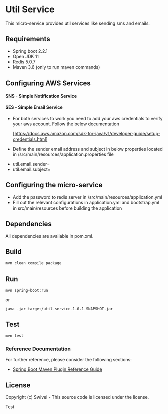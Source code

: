 # Util Service
This micro-service provides util services like sending sms and emails. 

## Requirements
* Spring boot 2.2.1
* Open JDK 11
* Redis 5.0.7
* Maven 3.6 (only to run maven commands)


## Configuring AWS Services 
#### SNS - Simple Notification Service 
#### SES - Simple Email Service

- For both services to work you need to add your aws credentials to verify your aws account. Follow the below documentation

  [https://docs.aws.amazon.com/sdk-for-java/v1/developer-guide/setup-credentials.html]

- Define the sender email address and subject in below properties located in <otp-service>/src/main/resources/application.properties file

* util.email.sender=
* util.email.subject=

## Configuring the micro-service

* Add the password to redis server in <otp-service>/src/main/resources/application.yml
* Fill out the relevant configurations in application.yml and bootstrap.yml in src/main/resources
  before building the application

## Dependencies

All dependencies are available in pom.xml.

## Build
```
mvn clean compile package
```

## Run

```
mvn spring-boot:run
```
or 
```
java -jar target/util-service-1.0.1-SNAPSHOT.jar
```

## Test
```
mvn test
```

### Reference Documentation
For further reference, please consider the following sections:

* [Spring Boot Maven Plugin Reference Guide](https://docs.spring.io/spring-boot/docs/2.2.1.RELEASE/maven-plugin/)


## License

Copyright (c) Swivel - 
This source code is licensed under the  license. 

Test
